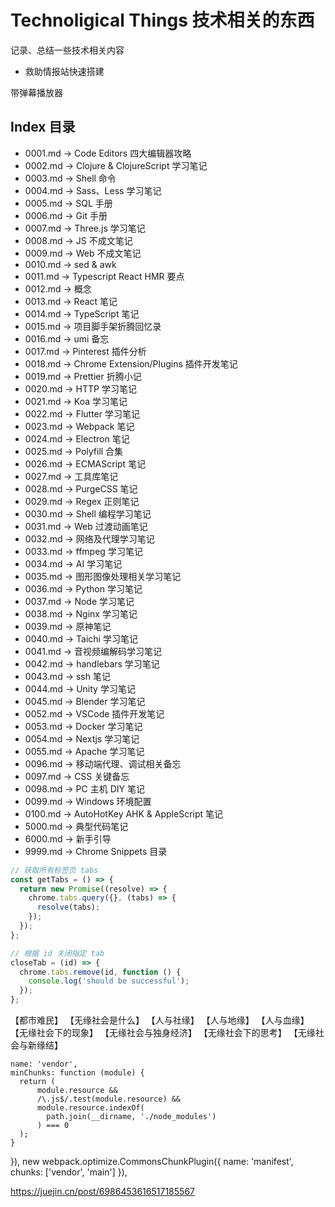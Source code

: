 # Technoligical Things 技术相关的东西

记录、总结一些技术相关内容


* 救助情报站快速搭建


带弹幕播放器


## Index 目录

* 0001.md -> Code Editors 四大编辑器攻略
* 0002.md -> Clojure & ClojureScript 学习笔记
* 0003.md -> Shell 命令
* 0004.md -> Sass、Less 学习笔记
* 0005.md -> SQL 手册
* 0006.md -> Git 手册
* 0007.md -> Three.js 学习笔记
* 0008.md -> JS 不成文笔记
* 0009.md -> Web 不成文笔记
* 0010.md -> sed & awk
* 0011.md -> Typescript React HMR 要点
* 0012.md -> 概念
* 0013.md -> React 笔记
* 0014.md -> TypeScript 笔记
* 0015.md -> 项目脚手架折腾回忆录
* 0016.md -> umi 备忘
* 0017.md -> Pinterest 插件分析
* 0018.md -> Chrome Extension/Plugins 插件开发笔记
* 0019.md -> Prettier 折腾小记
* 0020.md -> HTTP 学习笔记
* 0021.md -> Koa 学习笔记
* 0022.md -> Flutter 学习笔记
* 0023.md -> Webpack 笔记
* 0024.md -> Electron 笔记
* 0025.md -> Polyfill 合集
* 0026.md -> ECMAScript 笔记
* 0027.md -> 工具库笔记
* 0028.md -> PurgeCSS 笔记
* 0029.md -> Regex 正则笔记
* 0030.md -> Shell 编程学习笔记
* 0031.md -> Web 过渡动画笔记
* 0032.md -> 网络及代理学习笔记
* 0033.md -> ffmpeg 学习笔记
* 0034.md -> AI 学习笔记
* 0035.md -> 图形图像处理相关学习笔记
* 0036.md -> Python 学习笔记
* 0037.md -> Node 学习笔记
* 0038.md -> Nginx 学习笔记
* 0039.md -> 原神笔记
* 0040.md -> Taichi 学习笔记
* 0041.md -> 音视频编解码学习笔记
* 0042.md -> handlebars 学习笔记
* 0043.md -> ssh 笔记
* 0044.md -> Unity 学习笔记
* 0045.md -> Blender 学习笔记
* 0052.md -> VSCode 插件开发笔记
* 0053.md -> Docker 学习笔记
* 0054.md -> Nextjs 学习笔记
* 0055.md -> Apache 学习笔记
* 0096.md -> 移动端代理、调试相关备忘
* 0097.md -> CSS 关键备忘
* 0098.md -> PC 主机 DIY 笔记
* 0099.md -> Windows 环境配置
* 0100.md -> AutoHotKey AHK & AppleScript 笔记
* 5000.md -> 典型代码笔记
* 6000.md -> 新手引导
* 9999.md -> Chrome Snippets 目录




```js
// 获取所有标签页 tabs
const getTabs = () => {
  return new Promise((resolve) => {
    chrome.tabs.query({}, (tabs) => {
      resolve(tabs);
    });
  });
};

// 根据 id 关闭指定 tab
closeTab = (id) => {
  chrome.tabs.remove(id, function () {
    console.log('should be successful');
  });
};
```




【都市难民】
【无缘社会是什么】
【人与社缘】
【人与地缘】
【人与血缘】
【无缘社会下的现象】
【无缘社会与独身经济】
【无缘社会下的思考】
【无缘社会与新缘结】

<script type="text/javascript" src="/manifest.js"></script>
<script type="text/javascript" src="/vendor.js"></script>

    name: 'vendor',
    minChunks: function (module) {
      return (
          module.resource &&
          /\.js$/.test(module.resource) &&
          module.resource.indexOf(
            path.join(__dirname, './node_modules')
          ) === 0
      );
    }
  }),
  new webpack.optimize.CommonsChunkPlugin({
    name: 'manifest',
    chunks: ['vendor', 'main']
  }),

  https://juejin.cn/post/6986453616517185567